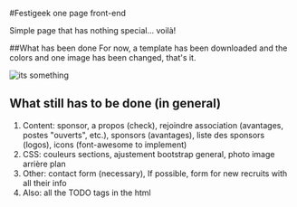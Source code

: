 #Festigeek one page front-end

Simple page that has nothing special... voilà!

##What has been done 
For now, a template has been downloaded and the colors and one image has been changed, that's it.

![its something](http://weknowmemes.com/wp-content/uploads/2013/03/its-something-meme.png "its something")

## What still has to be done (in general)

1. Content: sponsor, a propos (check), rejoindre association (avantages, postes "ouverts", etc.), sponsors (avantages), liste des sponsors (logos), icons (font-awesome to implement)
2. CSS: couleurs sections, ajustement bootstrap general, photo image arrière plan
3. Other: contact form (necessary), If possible, form for new recruits with all their info
4. Also: all the TODO tags in the html